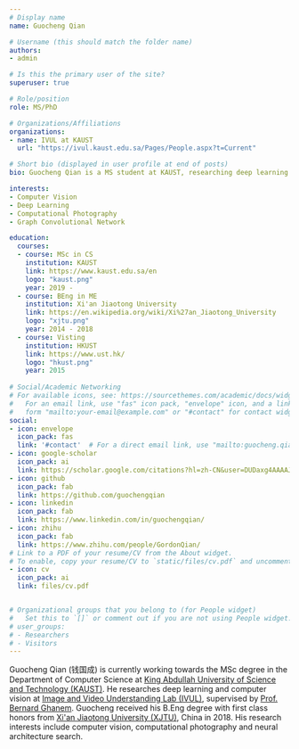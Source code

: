 ```yaml
---
# Display name
name: Guocheng Qian

# Username (this should match the folder name)
authors:
- admin

# Is this the primary user of the site?
superuser: true

# Role/position
role: MS/PhD

# Organizations/Affiliations
organizations:
- name: IVUL at KAUST
  url: "https://ivul.kaust.edu.sa/Pages/People.aspx?t=Current"

# Short bio (displayed in user profile at end of posts)
bio: Guocheng Qian is a MS student at KAUST, researching deep learning and computer vision. 

interests:
- Computer Vision
- Deep Learning
- Computational Photography
- Graph Convolutional Network

education:
  courses:
  - course: MSc in CS
    institution: KAUST
    link: https://www.kaust.edu.sa/en
    logo: "kaust.png"
    year: 2019 - 
  - course: BEng in ME
    institution: Xi'an Jiaotong University
    link: https://en.wikipedia.org/wiki/Xi%27an_Jiaotong_University
    logo: "xjtu.png"
    year: 2014 - 2018
  - course: Visting
    institution: HKUST
    link: https://www.ust.hk/   
    logo: "hkust.png"
    year: 2015
    
# Social/Academic Networking
# For available icons, see: https://sourcethemes.com/academic/docs/widgets/#icons
#   For an email link, use "fas" icon pack, "envelope" icon, and a link in the
#   form "mailto:your-email@example.com" or "#contact" for contact widget.
social:
- icon: envelope
  icon_pack: fas
  link: '#contact'  # For a direct email link, use "mailto:guocheng.qian@kaust.edu.sa".
- icon: google-scholar
  icon_pack: ai
  link: https://scholar.google.com/citations?hl=zh-CN&user=DUDaxg4AAAAJ
- icon: github
  icon_pack: fab
  link: https://github.com/guochengqian
- icon: linkedin
  icon_pack: fab
  link: https://www.linkedin.com/in/guochengqian/
- icon: zhihu
  icon_pack: fab
  link: https://www.zhihu.com/people/GordonQian/
# Link to a PDF of your resume/CV from the About widget.
# To enable, copy your resume/CV to `static/files/cv.pdf` and uncomment the lines below.  
- icon: cv
  icon_pack: ai
  link: files/cv.pdf


# Organizational groups that you belong to (for People widget)
#   Set this to `[]` or comment out if you are not using People widget.  
# user_groups:
# - Researchers
# - Visitors
---
```


Guocheng Qian (钱国成) is currently working towards the MSc degree in the Department of Computer Science at <a target="_blank" href="https://www.kaust.edu.sa/en"> King Abdullah University of Science and Technology (KAUST)</a>.
  He researches deep learning and computer vision at <a target="_blank" href="https://ivul.kaust.edu.sa/Pages/Home.aspx"> Image and Video Understanding Lab (IVUL)</a>, supervised by <a target="_blank" href="http://www.bernardghanem.com/">Prof. Bernard Ghanem</a>.
  Guocheng received his B.Eng degree with first class honors from <a target="_blank" href="https://en.wikipedia.org/wiki/Xi%27an_Jiaotong_University">Xi'an Jiaotong University (XJTU)</a>, China in 2018.
  His research interests include computer vision, computational photography and neural architecture search.
  

